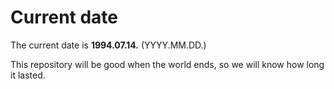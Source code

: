 # Current date

The current date is **1994.07.14.** (YYYY.MM.DD.)

This repository will be good when the world ends, so we will know how long it lasted.